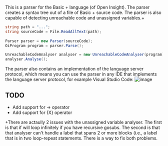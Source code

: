 This is a parser for the Basic + language (of Open Insight). The parser creates a syntax tree out of a file of Basic + source code. The parser is also capable of detecting unreachable code and unassigned variables.+


``` csharp
string path = "...";
string sourceCode = File.ReadAllText(path);
     
Parser parser = new Parser(sourceCode);
OiProgram program = parser.Parse();

UnreachableCodeAnalyser analyser = new UnreachableCodeAnalyser(program);
analyser.Analyse();
```
The parser also contains an implementation of the language server protocol, which means you can use the parser in any IDE that implements the language server protocol, for example Visual Studio Code:
![image](https://user-images.githubusercontent.com/87922814/174413924-5ae55d50-889d-4a5a-a9c1-e763c4c46e46.png)



TODO
------
* Add support for -> operator
* Add support for {X} operator



+There are actaully 2 issues with the unassigned variable analyser. The first is that if will loop infinitely if you have recursive gosubs. The second is that that analyser can't handle a label that spans 2 or more blocks (i.e., a label that is in two loop-repeat statements. There is a way to fix both problems.
